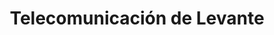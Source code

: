 ---
title: "Telecomunicación de Levante"
url: /constanti/telecomunicacion-de-levante/
shop: Großhandel
---